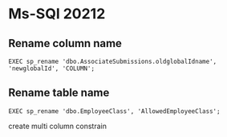 # Ms-SQl 20212

## Rename column name
```
EXEC sp_rename 'dbo.AssociateSubmissions.oldglobalIdname', 'newglobalId', 'COLUMN';
```

## Rename table name 
```
EXEC sp_rename 'dbo.EmployeeClass', 'AllowedEmployeeClass';
```

create multi column constrain
